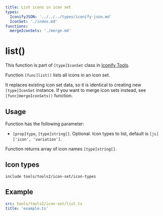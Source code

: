 ```yaml
title: List icons in icon set
types:
  IconifyJSON: '../../../types/iconify-json.md'
  IconSet: './index.md'
functions:
  mergeIconSets: './merge.md'
```

# list()

This function is part of `[type]IconSet` class in [Iconify Tools](../index.md).

Function `[func]list()` lists all icons in an icon set.

It replaces existing icon set data, so it is identical to creating new `[type]IconSet` instance. If you want to merge icon sets instead, see `[func]mergeIconSets()` function.

## Usage

Function has the following parameter:

- `[prop]type`, `[type]string[]`. Optional. Icon types to list, default is `[js]['icon', 'variation']`.

Function returns array of icon names `[type]string[]`.

## Icon types

`include tools/tools2/icon-set/icon-types`

## Example

```yaml
src: tools/tools2/icon-set/list.ts
title: 'example.ts'
```
